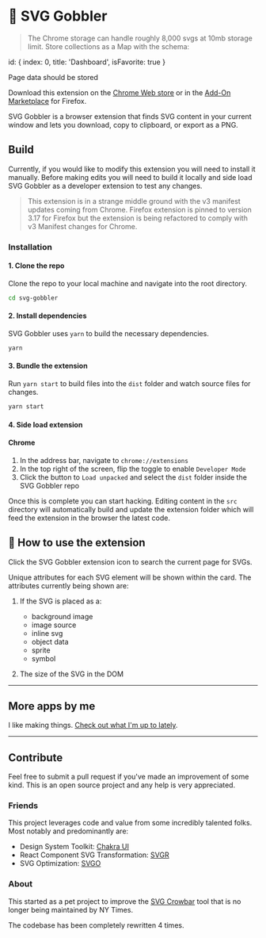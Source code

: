 # 👋 SVG Gobbler

> The Chrome storage can handle roughly 8,000 svgs at 10mb storage limit. Store collections as a Map
> with the schema:

id: { index: 0, title: 'Dashboard', isFavorite: true }

Page data should be stored

Download this extension on the
[Chrome Web store](https://chrome.google.com/webstore/detail/svg-gobbler/mpbmflcodadhgafbbakjeahpandgcbch)
or in the [Add-On Marketplace](https://addons.mozilla.org/firefox/addon/svg-gobbler/) for Firefox.

SVG Gobbler is a browser extension that finds SVG content in your current window and lets you
download, copy to clipboard, or export as a PNG.

## Build

Currently, if you would like to modify this extension you will need to install it manually. Before
making edits you will need to build it locally and side load SVG Gobbler as a developer extension to
test any changes.

> This extension is in a strange middle ground with the v3 manifest updates coming from Chrome.
> Firefox extension is pinned to version 3.17 for Firefox but the extension is being refactored to
> comply with v3 Manifest changes for Chrome.

### Installation

#### 1. Clone the repo

Clone the repo to your local machine and navigate into the root directory.

```bash
cd svg-gobbler
```

#### 2. Install dependencies

SVG Gobbler uses `yarn` to build the necessary dependencies.

```bash
yarn
```

#### 3. Bundle the extension

Run `yarn start` to build files into the `dist` folder and watch source files for changes.

```bash
yarn start
```

#### 4. Side load extension

#### Chrome

1. In the address bar, navigate to `chrome://extensions`
1. In the top right of the screen, flip the toggle to enable `Developer Mode`
1. Click the button to `Load unpacked` and select the `dist` folder inside the SVG Gobbler repo

Once this is complete you can start hacking. Editing content in the `src` directory will
automatically build and update the extension folder which will feed the extension in the browser the
latest code.

## 🎉 How to use the extension

Click the SVG Gobbler extension icon to search the current page for SVGs.

Unique attributes for each SVG element will be shown within the card. The attributes currently being
shown are:

1. If the SVG is placed as a:

   - background image
   - image source
   - inline svg
   - object data
   - sprite
   - symbol

2. The size of the SVG in the DOM

---

## More apps by me

I like making things. [Check out what I'm up to lately](https://rossmoody.com).

---

## Contribute

Feel free to submit a pull request if you've made an improvement of some kind. This is an open
source project and any help is very appreciated.

### Friends

This project leverages code and value from some incredibly talented folks. Most notably and
predominantly are:

- Design System Toolkit: [Chakra UI](https://chakra-ui.com/)
- React Component SVG Transformation: [SVGR](https://react-svgr.com/)
- SVG Optimization: [SVGO](https://github.com/svg/svgo)

### About

This started as a pet project to improve the [SVG Crowbar](http://nytimes.github.com/svg-crowbar/)
tool that is no longer being maintained by NY Times.

The codebase has been completely rewritten 4 times.

